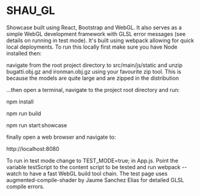 # SHAU_GL
Showcase built using React, Bootstrap and WebGL. It also serves as a simple WebGL development framework with GLSL error messages (see details on running in test mode). It's built using webpack allowing for quick local deployments. To run this locally first make sure you have Node installed then:

navigate from the root project directory to src/main/js/static and unzip bugatti.obj.gz and ironman.obj.gz using your favourite zip tool. This is because the models are quite large and are zipped in the distribution

...then open a terminal,  navigate to the project root directory and run:

npm install

npm run build

npm run start:showcase

finally open a web browser and navigate to:

http://localhost:8080

To run in test mode change to TEST_MODE=true; in App.js. Point the variable testScript to the content script to be tested and run webpack --watch to have a fast WebGL build tool chain. The test page uses augmented-compile-shader by Jaume Sanchez Elias for detailed GLSL compile errors. 

